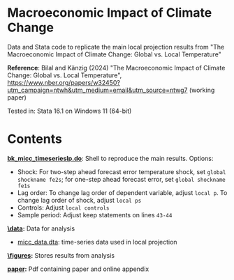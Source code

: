 # Macroeconomic Impact of Climate Change
Data and Stata code to replicate the main local projection results from "The Macroeconomic Impact of Climate Change: Global vs. Local Temperature"

**Reference**: Bilal and Känzig (2024) "The Macroeconomic Impact of Climate Change: Global vs. Local Temperature", https://www.nber.org/papers/w32450?utm_campaign=ntwh&utm_medium=email&utm_source=ntwg7 (working paper)

Tested in: Stata 16.1 on Windows 11 (64-bit)

# Contents

**[bk_micc_timeserieslp.do](bk_micc_timeserieslp.do)**: Shell to reproduce the main results. Options:
- Shock: For two-step ahead forecast error temperature shock, set `global shockname fe2s`; for one-step ahead forecast error, set `global shockname fe1s`
- Lag order: To change lag order of dependent variable, adjust `local p`. To change lag order of shock, adjust `local ps`
- Controls: Adjust `local controls`
- Sample period: Adjust keep statements on lines `43-44`

**[\data](data):** Data for analysis
- [micc_data.dta](data/micc_data.dta): time-series data used in local projection

**[\figures](figures):** Stores results from analysis

**[paper]():** Pdf containing paper and online appendix


